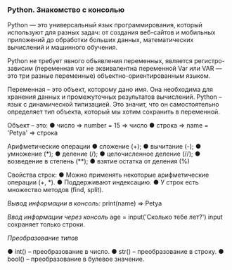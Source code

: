 ### Python. Знакомство с консолью

Python — это универсальный язык программирования, который используют для разных задач: от создания веб-сайтов и мобильных приложений до обработки больших данных, математических вычислений и машинного обучения.

Python не требует явного объявления переменных, является регистро-зависим (переменная var не эквивалентна переменной Var или VAR — это три разные переменные) объектно-ориентированным языком.

Переменная – это объект, которому дано имя. Она необходима для хранения
данных и промежуточных результатов вычислений. Python – язык с динамической типизацией. Это значит, что он самостоятельно определяет тип объекта, который мы хотим сохранить в 
переменной.

Объект – это:
● число  => number = 15  => число
● строка   => name = 'Petya' => строка


Арифметические операции
● сложение (+);
● вычитание (-);
● умножение (*);
● деление (/);
● целочисленное деление (//);
● возведение в степень (**);
● взятие остатка от деления (%)

Свойства строк:
● Можно применять некоторые арифметические операции (+, *).
● Поддерживают индексацию.
● У строк есть множество методов (find, split).

*Вывод информации в консоль:*
print(name) =>  Petya

*Ввод информации через консоль*
age = input('Сколько тебе лет?') 
input сохраняет только строки.

*Преобразование типов*

● int() – преобразование в число.
● str() – преобразование в строку.
● bool() – преобразование в булевое значение.



